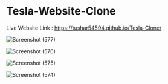# Tesla-Website-Clone

Live Website Link : https://tushar54594.github.io/Tesla-Clone/

![Screenshot (577)](https://user-images.githubusercontent.com/94536522/178146616-dece2cb3-83e3-44ec-bb00-87daf5502cc2.png)

![Screenshot (576)](https://user-images.githubusercontent.com/94536522/178146680-4b998475-9acb-4822-83f9-f9f67d7b0baa.png)

![Screenshot (575)](https://user-images.githubusercontent.com/94536522/178146705-ea945975-8815-4f21-a6fa-b41c6e2ea911.png)

![Screenshot (574)](https://user-images.githubusercontent.com/94536522/178146791-89b88e8e-c5bc-45d7-9458-9ef76a25bbac.png)

